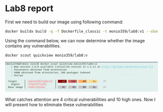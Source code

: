 # Lab8 report

First we need to build our image using following command:

```bash
docker buildx build -q -f Dockerfile_classic -t monio359/lab8:v1 --sbom=true --provenance=mode=max --push .
```

Using the command below, we can now determine whether the image contains any vulnerabilities.

```bash
docker scout quickview monio359/lab8:v
```

![](./previews/scout_quickview.png)

What catches attention are 4 critical vulnerabilities and 10 high ones. Now I will present how to eliminate these vulnerabilities